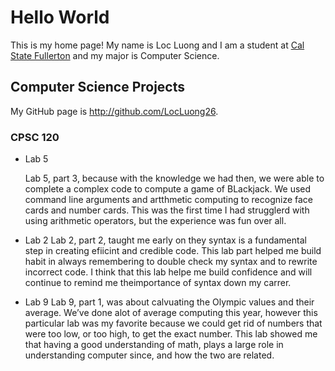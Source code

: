# Hello World

This is my home page! My name is Loc Luong and I am a student at [Cal State Fullerton](http://www.fullerton.edu/) and my major is Computer Science.

## Computer Science Projects

My GitHub page is http://github.com/LocLuong26.

### CPSC 120

* Lab 5

    Lab 5, part 3, because with the knowledge we had then, we were able to complete a complex code to compute a game of BLackjack. We used command line arguments and artthmetic computing to recognize face cards and number cards. This was the first time I had strugglerd with using arithmetic operators, but the experience was fun over all.
* Lab 2
    Lab 2, part 2, taught me early on they syntax is a fundamental step in creating efiicint and credible code. This lab part helped me build habit in always remembering to double check my syntax and to rewrite incorrect code. I think that this lab helpe me build confidence and will continue to remind me theimportance of syntax down my carrer.
* Lab 9
    Lab 9, part 1, was about calvuating the Olympic values and their average. We’ve done alot of average computing this year, however this particular lab was my favorite because we could get rid of numbers that were too low, or too high, to get the exact number. This lab showed me that having a good understanding of math, plays a large role in understanding computer since, and how the two are related.


